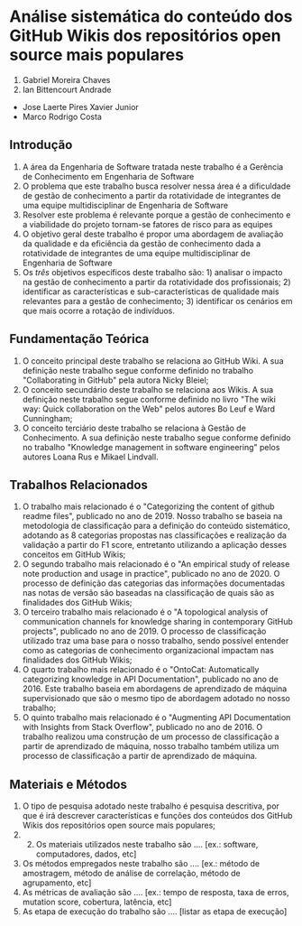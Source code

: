 # Análise sistemática do conteúdo dos GitHub Wikis dos repositórios open source mais populares

1. Gabriel Moreira Chaves
2. Ian Bittencourt Andrade

- Jose Laerte Pires Xavier Junior
- Marco Rodrigo Costa

## Introdução

1. A área da Engenharia de Software tratada neste trabalho é a Gerência de Conhecimento em Engenharia de Software
2. O problema que este trabalho busca resolver nessa área é a dificuldade de gestão de conhecimento a partir da rotatividade de integrantes de uma equipe multidisciplinar de Engenharia de Software
3. Resolver este problema é relevante porque a gestão de conhecimento e a viabilidade do projeto tornam-se fatores de risco para as equipes
4. O objetivo geral deste trabalho é propor uma abordagem de avaliação da qualidade e da eficiência da gestão de conhecimento dada a rotatividade de integrantes de uma equipe multidisciplinar de Engenharia de Software
5. Os *três* objetivos específicos deste trabalho são: 1) analisar o impacto na gestão de conhecimento a partir da rotatividade dos profissionais; 2) identificar as características e sub-características de qualidade mais relevantes para a gestão de conhecimento; 3) identificar os cenários em que mais ocorre a rotação de indivíduos.

## Fundamentação Teórica

1. O conceito principal deste trabalho se relaciona ao GitHub Wiki. A sua definição neste trabalho segue conforme definido no trabalho "Collaborating in GitHub" pela autora Nicky Bleiel;
2. O conceito secundário deste trabalho se relaciona aos Wikis. A sua definição neste trabalho segue conforme definido no livro "The wiki way: Quick collaboration on the Web" pelos autores Bo Leuf e Ward Cunningham;
3. O conceito terciário deste trabalho se relaciona à Gestão de Conhecimento. A sua definição neste trabalho segue conforme definido no trabalho "Knowledge management in software engineering" pelos autores Loana Rus e Mikael Lindvall.

## Trabalhos Relacionados

1. O trabalho mais relacionado é o "Categorizing the content of github readme files", publicado no ano de 2019. Nosso trabalho se baseia na metodologia de classificação para a definição do conteúdo sistemático, adotando as 8 categorias propostas nas classificações e realização da validação a partir do F1 score, entretanto utilizando a aplicação desses conceitos em GitHub Wikis;
2. O segundo trabalho mais relacionado é o "An empirical study of release note production and usage in practice", publicado no ano de 2020. O processo de definição das categorias das informações documentadas nas notas de versão são baseadas na classificação de quais são as finalidades dos GitHub Wikis;
3. O terceiro trabalho mais relacionado é o "A topological analysis of communication channels for knowledge sharing in contemporary GitHub projects", publicado no ano de 2019. O processo de classificação utilizado traz uma base para o nosso trabalho, sendo possível entender como as categorias de conhecimento organizacional impactam nas finalidades dos GitHub Wikis;
4. O quarto trabalho mais relacionado é o "OntoCat: Automatically categorizing knowledge in API Documentation", publicado no ano de 2016. Este trabalho baseia em abordagens de aprendizado de máquina supervisionado que são o mesmo tipo de abordagem adotado no nosso trabalho;
5. O quinto trabalho mais relacionado é o "Augmenting API Documentation with Insights from Stack Overflow", publicado no ano de 2016. O trabalho realizou uma construção de um processo de classificação a partir de aprendizado de máquina, nosso trabalho também utiliza um processo de classificação a partir de aprendizado de máquina.

## Materiais e Métodos

1. O tipo de pesquisa adotado neste trabalho é pesquisa descritiva, por que é irá descrever características e funções dos conteúdos dos GitHub Wikis dos repositórios open source mais populares;
2. 2. Os materiais utilizados neste trabalho são .... [ex.: software, computadores, dados, etc]
3. Os métodos empregados neste trabalho são .... [ex.: método de amostragem, método de análise de correlação, método de agrupamento, etc]
4. As métricas de avaliação são .... [ex.: tempo de resposta, taxa de erros, mutation score, cobertura, latência, etc]
5. As etapa de execução do trabalho são .... [listar as etapa de execução]
